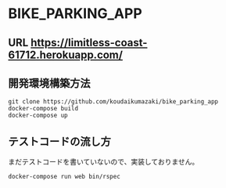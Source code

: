 # BIKE_PARKING_APP

## URL https://limitless-coast-61712.herokuapp.com/

## 開発環境構築方法

```
git clone https://github.com/koudaikumazaki/bike_parking_app
docker-compose build
docker-compose up
```

## テストコードの流し方
まだテストコードを書いていないので、実装しておりません。

```
docker-compose run web bin/rspec
```